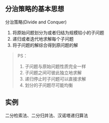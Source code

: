 ## 分治策略的基本思想
分治策略(Divide and Conquer)
1. 将原始问题划分为或者归结为规模较小的子问题
2. 递归或者迭代地求解每个子问题
3. 将子问题的解综合得到原问题的解

> PS：
>   1. 子问题与原始问题性质完全一样
>   2. 子问题之间可彼此独立地求解
>   3. 递归停止时子问题可以直接求解
>   4. 划分的子问题尽可能均衡

## 实例
二分检索法、二分归并法、汉诺塔递归算法